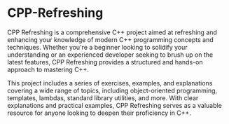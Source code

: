 # CPP-Refreshing
CPP Refreshing is a comprehensive C++ project aimed at refreshing and enhancing your knowledge of modern C++ programming concepts and techniques. Whether you're a beginner looking to solidify your understanding or an experienced developer seeking to brush up on the latest features, CPP Refreshing provides a structured and hands-on approach to mastering C++.

This project includes a series of exercises, examples, and explanations covering a wide range of topics, including object-oriented programming, templates, lambdas, standard library utilities, and more. With clear explanations and practical examples, CPP Refreshing serves as a valuable resource for anyone looking to deepen their proficiency in C++.
